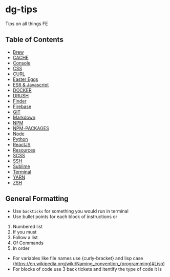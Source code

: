 # dg-tips

Tips on all things FE

## Table of Contents

- [Brew](/BREW/README.md)
- [CACHE](/CACHE/README.md)
- [Console](/CONSOLE/README.md)
- [CSS](/CSS/README.md)
- [CURL](/CURL/README.md)
- [Easter Eggs](/EASTEREGGS/README.md)
- [ES6 & Javascript](/JS/README.md)
- [DOCKER](/DOCKER/README.md)
- [DRUSH](/DRUSH/README.md)
- [Finder](/FINDER/README.md)
- [Firebase](/FIREBASE/README.md)
- [GIT](/GIT/README.md)
- [Markdown](/MARKDOWN/README.md)
- [NPM](/NPM/README.md)
- [NPM-PACKAGES](/NPM-PACKAGES/README.md)
- [Node](/NODE/README.md)
- [Python](/PYTHON/README.md)
- [ReactJS](/REACT/README.md)
- [Resources](/RESOURCES/README.md)
- [SCSS](/SCSS/README.md)
- [SSH](/SSH/README.md)
- [Sublime](/SUBLIME/README.md)
- [Terminal](/TERMINAL/README.md)
- [YARN](/YARN/README.md)
- [ZSH](/ZSH/README.md)

## General Formatting

- Use `backticks` for something you would run in terminal
- Use bullet points for each block of instructions or

1. Numbered list
2. If you must
3. Follow a list
4. Of Commands
5. In order

- For variables like file names use {curly-bracket} and lisp case (https://en.wikipedia.org/wiki/Naming_convention_(programming)#Lisp)
- For blocks of code use 3 back tickets and itentify the type of code it is
